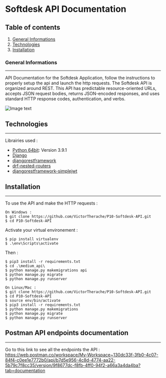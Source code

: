 # Softdesk API Documentation
## Table of contents
1. [General Informations](#general-info)
2. [Technologies](#technologies)
3. [Installation](#installation)

### General Informations
***
API Documentation for the Softdesk Application, follow the instructions to properly setup the api and launch the http requests. 
The Softdesk API is organized around REST. This API has predictable resource-oriented URLs, accepts JSON request bodies, returns JSON-encoded responses, and uses standard HTTP response codes, authentication, and verbs.

![Image text](https://i.ibb.co/LvjPCsS/Capture.png)
## Technologies
***
Librairies used :
* [Python 64bit](https://www.python.org/downloads/release/python-391/): Version 3.9.1
* [Django](https://www.djangoproject.com/)
* [djangorestframework](https://www.django-rest-framework.org/)
* [drf-nested-routers](https://github.com/alanjds/drf-nested-routers)
* [djangorestframework-simplejwt](https://django-rest-framework-simplejwt.readthedocs.io/en/latest/)

## Installation
***
To use the API and make the HTTP requests :

```
On Windows : 
$ git clone https://github.com/VictorTherache/P10-Softdesk-API.git
$ cd P10-Softdesk-API
```
Activate your virtual environement : 
```
$ pip install virtualenv
$ .\env\Scripts\activate
```
Then : 
```
$ pip3 install -r requirements.txt 
$ cd .\medium_api\
$ python manage.py makemigrations api
$ python manage.py migrate
$ python manage.py runserver
```
```
On Linux/Mac : 
$ git clone https://github.com/VictorTherache/P10-Softdesk-API.git
$ cd P10-Softdesk-API
$ source env/bin/activate
$ pip3 install -r requirements.txt 
$ python manage.py makemigrations
$ python manage.py migrate
$ python manage.py runserver
```
## Postman API endpoints documentation
***
Go to this link to see all the endpoints the API : 
https://web.postman.co/workspace/My-Workspace~130dc33f-3fb0-4c07-84f4-c0ee1e7772b0/api/b7d5e956-4c8d-4774-aa22-5b79c7f8cc35/version/9f8677dc-f8fb-4ff0-94f2-a66a3a4da4ba?tab=documentation
